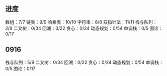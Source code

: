 ## 进度
数组：7/7
链表：9/9
哈希表：10/10
字符串：8/8
双指针法：11/11
栈与队列：2/9
二叉树：0/34
回溯：0/22
贪心：0/24
动态规划：0/54
单调栈：0/5
图论：0/17

## 0916
栈与队列：5/9
二叉树：0/34
回溯：0/22
贪心：0/24
动态规划：0/54
单调栈：0/5
图论：0/17